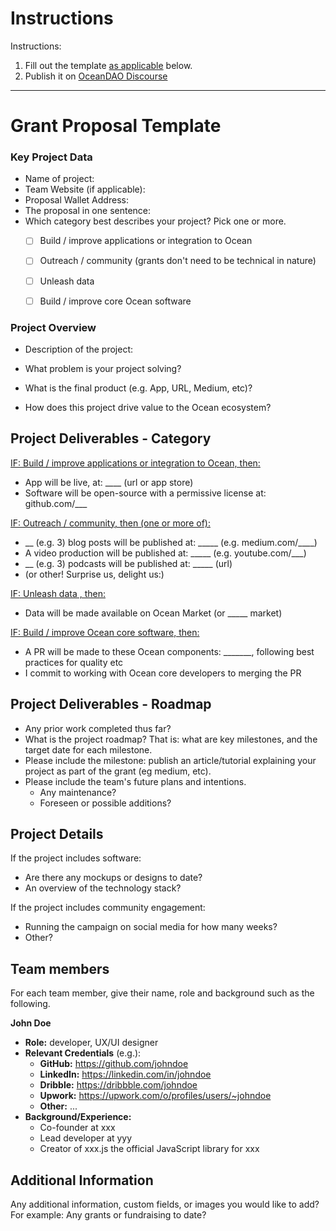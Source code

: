 # Instructions

Instructions:
1. Fill out the template <u>as applicable</u> below.
2. Publish it on [OceanDAO Discourse](https://port.oceanprotocol.com/c/oceandao/56)

----

# Grant Proposal Template

### Key Project Data

- Name of project: 
- Team Website (if applicable): 
- Proposal Wallet Address: 
- The proposal in one sentence: 
- Which category best describes your project? Pick one or more.
  - [ ] Build / improve applications or integration to Ocean
  - [ ] Outreach / community (grants don't need to be technical in nature)
  - [ ] Unleash data
  - [ ] Build / improve core Ocean software


### Project Overview

- Description of the project:

- What problem is your project solving?

- What is the final product (e.g. App, URL, Medium, etc)?

- How does this project drive value to the Ocean ecosystem?


## Project Deliverables - Category

<u>IF: Build / improve applications or integration to Ocean, then:</u>
- App will be live, at: ____ (url or app store)
- Software will be open-source with a permissive license at: github.com/___

<u>IF: Outreach / community, then (one or more of):</u>
- __ (e.g. 3) blog posts will be published at: _____ (e.g. medium.com/____)
- A video production will be published at: _____ (e.g. youtube.com/___)
- __ (e.g. 3) podcasts will be published at: _____ (url)
- (or other! Surprise us, delight us:)

<u>IF: Unleash data , then:</u>
- Data will be made available on Ocean Market (or _____ market)

<u>IF: Build / improve Ocean core software, then:</u>
- A PR will be made to these Ocean components: _______, following best practices for quality etc
- I commit to working with Ocean core developers to merging the PR

## Project Deliverables - Roadmap

- Any prior work completed thus far?
- What is the project roadmap? That is: what are key milestones, and the target date for each milestone.
- Please include the milestone: publish an article/tutorial explaining your project as part of the grant (eg medium, etc).
- Please include the team's future plans and intentions.
  - Any maintenance?
  - Foreseen or possible additions?

## Project Details

If the project includes software:
- Are there any mockups or designs to date? 
- An overview of the technology stack?

If the project includes community engagement: 
- Running the campaign on social media for how many weeks?
- Other?

## Team members
For each team member, give their name, role and background such as the following.

**John Doe**
- **Role:** developer, UX/UI designer
- **Relevant Credentials** (e.g.):
  - **GitHub:** https://github.com/johndoe
  - **LinkedIn:** https://linkedin.com/in/johndoe
  - **Dribble:** https://dribbble.com/johndoe
  - **Upwork:** https://upwork.com/o/profiles/users/~johndoe
  - **Other:** ...
- **Background/Experience:** 
  - Co-founder at xxx
  - Lead developer at yyy 
  - Creator of xxx.js the official JavaScript library for xxx

## Additional Information
Any additional information, custom fields, or images you would like to add? For example: Any grants or fundraising to date?


